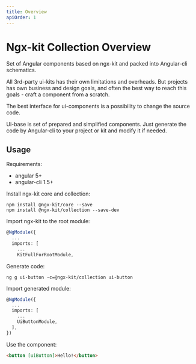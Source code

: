 ```yaml
---
title: Overview
apiOrder: 1
---
```


# Ngx-kit Collection Overview

Set of Angular components based on ngx-kit and packed into Angular-cli schematics.

All 3rd-party ui-kits has their own limitations and overheads. But projects has own business and design goals, and often the best way to reach this goals - craft a component from a scratch.

The best interface for ui-components is a possibility to change the source code.

Ui-base is set of prepared and simplified components. Just generate the code by Angular-cli to your project or kit and modify it if needed.


## Usage

Requirements:
* angular 5+
* angular-cli 1.5+

Install ngx-kit core and collection: 

```
npm install @ngx-kit/core --save
npm install @ngx-kit/collection --save-dev
```

Import ngx-kit to the root module:

```typescript
@NgModule({
  ...
  imports: [
    ...
    KitFullForRootModule,
```
 
Generate code:

```
ng g ui-button -c=@ngx-kit/collection ui-button
```

Import generated module:

```typescript
@NgModule({
  ...
  imports: [
    ...
    UiButtonModule,
  ],
})
```

Use the component:

```html
<button [uiButton]>Hello!</button>
```
